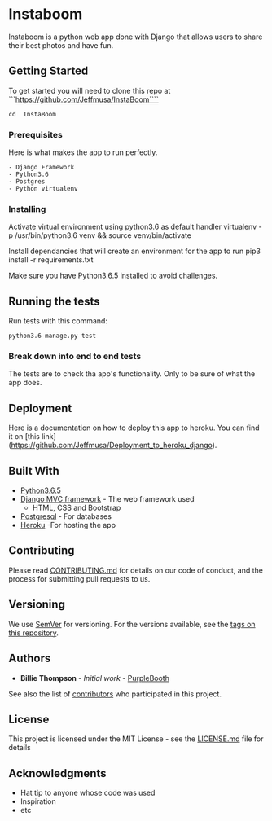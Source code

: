 #  Instaboom

Instaboom is a python web app done with Django that allows users to share their best photos and have fun.

## Getting Started
To get  started you will need to clone this repo at ```https://github.com/Jeffmusa/InstaBoom````

```
cd  InstaBoom
```

### Prerequisites

Here is what makes the app to run perfectly.

```
- Django Framework
- Python3.6
- Postgres
- Python virtualenv
```

### Installing

Activate virtual environment using python3.6 as default handler virtualenv -p /usr/bin/python3.6 venv && source venv/bin/activate

Install dependancies that will create an environment for the app to run pip3 install -r requirements.txt



Make sure you have Python3.6.5 installed to avoid challenges.

## Running the tests

Run tests with this command:
```
python3.6 manage.py test
```


### Break down into end to end tests

The tests are to check tha app's functionality.
Only to be sure of what the app does.


## Deployment

Here is a documentation on how to deploy this app to heroku.
You can find it on [this link] (https://github.com/Jeffmusa/Deployment_to_heroku_django).

## Built With

* [Python3.6.5](https://docs.python.org/3/)
* [Django MVC framework](https://docs.djangoproject.com/en/2.1/) - The web framework used
    - HTML, CSS and Bootstrap
* [Postgresql](https://www.postgresql.org/docs/) - For databases
* [Heroku](https://dashboard.heroku.com) -For hosting the app

## Contributing

Please read [CONTRIBUTING.md](https://gist.github.com/PurpleBooth/b24679402957c63ec426) for details on our code of conduct, and the process for submitting pull requests to us.

## Versioning

We use [SemVer](http://semver.org/) for versioning. For the versions available, see the [tags on this repository](https://github.com/your/project/tags). 

## Authors

* **Billie Thompson** - *Initial work* - [PurpleBooth](https://github.com/PurpleBooth)

See also the list of [contributors](https://github.com/your/project/contributors) who participated in this project.

## License

This project is licensed under the MIT License - see the [LICENSE.md](LICENSE.md) file for details

## Acknowledgments

* Hat tip to anyone whose code was used
* Inspiration
* etc
